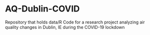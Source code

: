 # AQ-Dublin-COVID
Repository that holds data/R Code for a research project analyzing air quality changes in Dublin, IE during the COVID-19 lockdown
